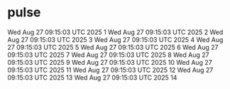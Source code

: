 # pulse
Wed Aug 27 09:15:03 UTC 2025  1
Wed Aug 27 09:15:03 UTC 2025  2
Wed Aug 27 09:15:03 UTC 2025  3
Wed Aug 27 09:15:03 UTC 2025  4
Wed Aug 27 09:15:03 UTC 2025  5
Wed Aug 27 09:15:03 UTC 2025  6
Wed Aug 27 09:15:03 UTC 2025  7
Wed Aug 27 09:15:03 UTC 2025  8
Wed Aug 27 09:15:03 UTC 2025  9
Wed Aug 27 09:15:03 UTC 2025  10
Wed Aug 27 09:15:03 UTC 2025  11
Wed Aug 27 09:15:03 UTC 2025  12
Wed Aug 27 09:15:03 UTC 2025  13
Wed Aug 27 09:15:03 UTC 2025  14
